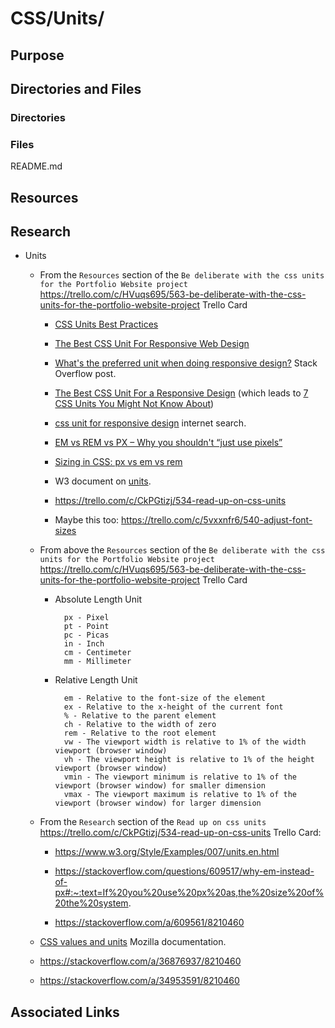 # CSS/Units/

## Purpose

## Directories and Files

### Directories

### Files

README.md

## Resources

## Research

* Units
    * From the `Resources` section of the `Be deliberate with the css units for the Portfolio Website project` https://trello.com/c/HVuqs695/563-be-deliberate-with-the-css-units-for-the-portfolio-website-project Trello Card
        * [CSS Units Best Practices](https://gist.github.com/basham/2175a16ab7c60ce8e001)
        
        * [The Best CSS Unit For Responsive Web Design](https://fullscale.io/blog/best-css-unit-for-responsive-web-design/)
        
        * [What's the preferred unit when doing responsive design?](https://stackoverflow.com/questions/15850988/whats-the-preferred-unit-when-doing-responsive-design) Stack Overflow post.
        
        * [The Best CSS Unit For a Responsive Design](https://hackernoon.com/the-best-css-unit-for-a-responsive-design-ku6q37to) (which leads to [7 CSS Units You Might Not Know About](https://webdesign.tutsplus.com/articles/7-css-units-you-might-not-know-about--cms-22573?ref=hackernoon.com))
        
        * [css unit for responsive design](https://www.google.com/search?q=css+unit+for+resposive+design&oq=css+unit+for+resposive+design&aqs=chrome..69i57.6191j0j7&sourceid=chrome&ie=UTF-8) internet search.
        
        * [EM vs REM vs PX – Why you shouldn't “just use pixels”](https://engageinteractive.co.uk/blog/em-vs-rem-vs-px)
        
        * [Sizing in CSS: px vs em vs rem](https://chiamakaikeanyi.dev/sizing-in-css-px-vs-em-vs-rem/)
        
        * W3 document on [units](https://www.w3.org/Style/Examples/007/units.en.html).
        
        * https://trello.com/c/CkPGtizj/534-read-up-on-css-units
        
        * Maybe this too: https://trello.com/c/5vxxnfr6/540-adjust-font-sizes

    * From above the `Resources` section of the `Be deliberate with the css units for the Portfolio Website project` https://trello.com/c/HVuqs695/563-be-deliberate-with-the-css-units-for-the-portfolio-website-project Trello Card
        
        * Absolute Length Unit

                px - Pixel
                pt - Point
                pc - Picas
                in - Inch
                cm - Centimeter
                mm - Millimeter

        * Relative Length Unit

                em - Relative to the font-size of the element
                ex - Relative to the x-height of the current font
                % - Relative to the parent element
                ch - Relative to the width of zero
                rem - Relative to the root element
                vw - The viewport width is relative to 1% of the width viewport (browser window)
                vh - The viewport height is relative to 1% of the height viewport (browser window)
                vmin - The viewport minimum is relative to 1% of the viewport (browser window) for smaller dimension
                vmax - The viewport maximum is relative to 1% of the viewport (browser window) for larger dimension

    * From the `Research` section of the `Read up on css units` https://trello.com/c/CkPGtizj/534-read-up-on-css-units Trello Card:

        * https://www.w3.org/Style/Examples/007/units.en.html

        * https://stackoverflow.com/questions/609517/why-em-instead-of-px#:~:text=If%20you%20use%20px%20as,the%20size%20of%20the%20system.

        * https://stackoverflow.com/a/609561/8210460
    
    * [CSS values and units](https://developer.mozilla.org/en-US/docs/Learn/CSS/Building_blocks/Values_and_units) Mozilla documentation.
    * https://stackoverflow.com/a/36876937/8210460
    * https://stackoverflow.com/a/34953591/8210460

## Associated Links